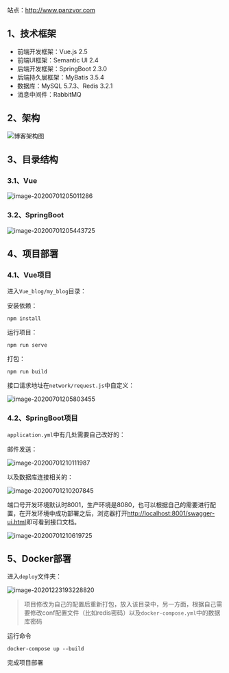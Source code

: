 站点：<http://www.panzvor.com>
## 1、技术框架

- 前端开发框架：Vue.js 2.5
- 前端UI框架：Semantic UI 2.4
- 后端开发框架：SpringBoot 2.3.0
- 后端持久层框架：MyBatis 3.5.4
- 数据库：MySQL 5.7.3、Redis 3.2.1
- 消息中间件：RabbitMQ

## 2、架构

![博客架构图](http://cdn.panzvor.com/img/20200701014530.png)
## 3、目录结构

### 3.1、Vue

![image-20200701205011286](http://cdn.panzvor.com/img/20200701205013.png)

### 3.2、SpringBoot

![image-20200701205443725](http://cdn.panzvor.com/img/20200701205445.png)

## 4、项目部署

### 4.1、Vue项目

进入`Vue_blog/my_blog`目录：

安装依赖：

```shell
npm install
```

运行项目：

```shell
npm run serve
```

打包：

```shell
npm run build
```

接口请求地址在`network/request.js`中自定义：

![image-20200701205803455](http://cdn.panzvor.com/img/20200701205804.png)

### 4.2、SpringBoot项目

`application.yml`中有几处需要自己改好的：

邮件发送：

![image-20200701210111987](http://cdn.panzvor.com/img/20200701210113.png)

以及数据库连接相关的：

![image-20200701210207845](http://cdn.panzvor.com/img/20200701210209.png)

端口号开发环境默认时8001，生产环境是8080，也可以根据自己的需要进行配置，在开发环境中成功部署之后，浏览器打开<http://localhost:8001/swagger-ui.html>即可看到接口文档。

![image-20200701210619725](http://cdn.panzvor.com/img/20200701210621.png)

## 5、Docker部署

进入`deploy`文件夹：

![image-20201223193228820](http://cdn.panzvor.com/20201223193228.png)

> 项目修改为自己的配置后重新打包，放入该目录中，另一方面，根据自己需要修改conf配置文件（比如redis密码）以及`docker-compose.yml`中的数据库密码

运行命令

```shell
docker-compose up --build
```

完成项目部署
